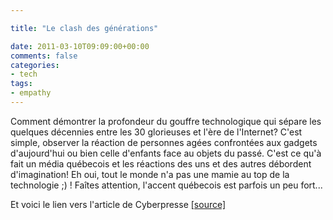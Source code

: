 ```yaml
---

title: "Le clash des générations"

date: 2011-03-10T09:09:00+00:00
comments: false
categories: 
- tech
tags:
- empathy
---
```


Comment démontrer la profondeur du gouffre technologique qui sépare les quelques décennies entre les 30 glorieuses et l'ère de l'Internet? C'est simple, observer la réaction de personnes agées confrontées aux gadgets d'aujourd'hui ou bien celle d'enfants face au objets du passé. C'est ce qu'à fait un média québecois et les réactions des uns et des autres débordent d'imagination! Eh oui, tout le monde n'a pas une mamie au top de la technologie ;) ! Faîtes attention, l'accent québecois est parfois un peu fort...

Et voici le lien vers l'article de Cyberpresse [[source]](http://technaute.cyberpresse.ca/nouvelles/produits-electroniques/201102/18/01-4371870-age-dor-du-techno.php "http://technaute.cyberpresse.ca/nouvelles/produits-electroniques/201102/18/01-4371870-age-dor-du-techno.php")

